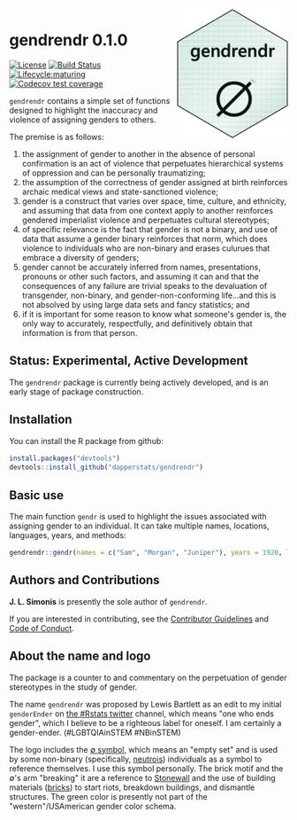 <img src="man/figures/gendrendr.png" width="200px" align="right">

# gendrendr 0.1.0

[![License](https://img.shields.io/badge/license-MIT-blue.svg)](https://raw.githubusercontent.com/dapperstats/gendrendr/master/LICENSE)
[![Build Status](https://api.travis-ci.org/dapperstats/gendrendr.svg?branch=master)](https://travis-ci.org/dapperstats/gendrendr)
[![Lifecycle:maturing](https://img.shields.io/badge/lifecycle-experimental-orange.svg)](https://www.tidyverse.org/lifecycle/#experimental)
[![Codecov test coverage](https://img.shields.io/codecov/c/github/dapperstats/gendrendr/master.svg)](https://codecov.io/github/dapperstats/gendrendr/branch/master)

`gendrendr` contains a simple set of functions designed to highlight the inaccuracy and violence of assigning genders to others.


The premise is as follows: 
1. the assignment of gender to another in the absence of personal confirmation is an act of violence that perpetuates hierarchical systems of oppression and can be personally traumatizing; 
2. the assumption of the correctness of gender assigned at birth reinforces archaic medical views and state-sanctioned violence; 
3. gender is a construct that varies over space, time, culture, and ethnicity, and assuming that data from one context apply to another reinforces gendered imperialist violence and perpetuates cultural stereotypes; 
4. of specific relevance is the fact that gender is not a binary, and use of data that assume a gender binary reinforces that norm, which does violence to individuals who are non-binary and erases culurues that embrace a diversity of genders; 
5. gender cannot be accurately inferred from names, presentations, pronouns or other such factors, and assuming it can and that the consequences of any failure are trivial speaks to the devaluation of transgender, non-binary, and gender-non-conforming life...and this is not absolved by using large data sets and fancy statistics; and 
6. if it is important for some reason to know what someone's gender is, the only way to accurately, respectfully, and definitively obtain that information is from that person.

## Status: Experimental, Active Development

The `gendrendr` package is currently being actively developed, and is an early stage of package construction.

## Installation

You can install the R package from github:

```r
install.packages("devtools")
devtools::install_github("dapperstats/gendrendr")
```

## Basic use

The main function `gendr` is used to highlight the issues associated with assigning gender to an individual. It can take multiple names, locations, languages, years, and methods:

```r
gendrendr::gendr(names = c("Sam", "Morgan", "Juniper"), years = 1920, locations = "United States", language = "English", method = "standard")
```

## Authors and Contributions

**J. L. Simonis** is presently the sole author of `gendrendr`. 

If you are interested in contributing, see the [Contributor Guidelines](https://github.com/dapperstats/gendrendr/blob/master/CONTRIBUTING.md) and [Code of Conduct](https://github.com/dapperstats/gendrendr/blob/master/CODE_OF_CONDUCT.md).

## About the name and logo

The package is a counter to and commentary on the perpetuation of gender stereotypes in the study of gender. 

The name `gendrendr` was proposed by Lewis Bartlett as an edit to my initial `genderEnder` on [the #Rstats twitter](https://twitter.com/BeesAndBaking/status/1189372151268282368) channel, which means "one who ends gender", which I believe to be a righteous label for oneself. I am certainly a gender-ender. (#LGBTQIAinSTEM #NBinSTEM)

The logo includes the [&#8709; symbol](https://en.wikipedia.org/wiki/Empty_set), which means an "empty set" and is used by some non-binary (specifically, [neutrois](https://nonbinary.wiki/wiki/Neutrois)) individuals as a symbol to reference themselves. I use this symbol personally. The brick motif and the &#8709;'s arm "breaking" it are a reference to [Stonewall](https://en.wikipedia.org/wiki/Stonewall_riots) and the use of building materials ([bricks](https://www.nytimes.com/2019/05/31/us/first-brick-at-stonewall-lgbtq.html)) to start riots, breakdown buildings, and dismantle structures. The green color is presently not part of the "western"/USAmerican gender color schema.

